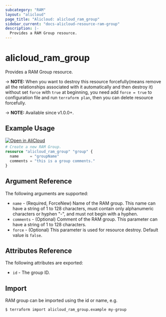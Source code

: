 ```yaml
---
subcategory: "RAM"
layout: "alicloud"
page_title: "Alicloud: alicloud_ram_group"
sidebar_current: "docs-alicloud-resource-ram-group"
description: |-
  Provides a RAM Group resource.
---
```


# alicloud_ram_group

Provides a RAM Group resource.

-> **NOTE:** When you want to destroy this resource forcefully(means remove all the relationships associated with it automatically and then destroy it) without set `force`  with `true` at beginning, you need add `force = true` to configuration file and run `terraform plan`, then you can delete resource forcefully. 

-> **NOTE:** Available since v1.0.0+.

## Example Usage

<div style="display: block;margin-bottom: 40px;"><div class="oics-button" style="float: right;position: absolute;margin-bottom: 10px;">
  <a href="https://api.aliyun.com/terraform?resource=alicloud_ram_group&exampleId=6d7f0720-5959-4789-a198-657d7aa5c525dbbb4ea6&activeTab=example&spm=docs.r.ram_group.0.6d7f072059&intl_lang=EN_US" target="_blank">
    <img alt="Open in AliCloud" src="https://img.alicdn.com/imgextra/i1/O1CN01hjjqXv1uYUlY56FyX_!!6000000006049-55-tps-254-36.svg" style="max-height: 44px; max-width: 100%;">
  </a>
</div></div>

```terraform
# Create a new RAM Group.
resource "alicloud_ram_group" "group" {
  name     = "groupName"
  comments = "this is a group comments."
}
```
## Argument Reference

The following arguments are supported:

* `name` - (Required, ForceNew) Name of the RAM group. This name can have a string of 1 to 128 characters, must contain only alphanumeric characters or hyphen "-", and must not begin with a hyphen.
* `comments` - (Optional) Comment of the RAM group. This parameter can have a string of 1 to 128 characters.
* `force` - (Optional) This parameter is used for resource destroy. Default value is `false`.

## Attributes Reference

The following attributes are exported:

* `id` - The group ID.

## Import

RAM group can be imported using the id or name, e.g.

```shell
$ terraform import alicloud_ram_group.example my-group
```
